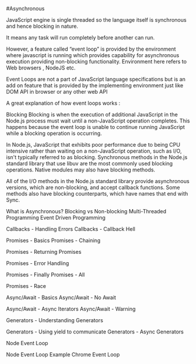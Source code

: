 #Asynchronous

JavaScript engine is single threaded so the language itself is synchronous and hence blocking in nature.

It means any task will run completely before another can run.

However, a feature called “event loop” is provided by the environment where javascript is running which provides capability for asynchronous execution providing non-blocking functionality. Environment here refers to Web browsers , NodeJS etc.

Event Loops are not a part of JavaScript language specifications but is an add on feature that is provided by the implementing environment just like DOM API in browser or any other web API

A great explanation of how event loops works :


Blocking
Blocking is when the execution of additional JavaScript in the Node.js process must wait until a non-JavaScript operation completes. This happens because the event loop is unable to continue running JavaScript while a blocking operation is occurring.

In Node.js, JavaScript that exhibits poor performance due to being CPU intensive rather than waiting on a non-JavaScript operation, such as I/O, isn't typically referred to as blocking. Synchronous methods in the Node.js standard library that use libuv are the most commonly used blocking operations. Native modules may also have blocking methods.

All of the I/O methods in the Node.js standard library provide asynchronous versions, which are non-blocking, and accept callback functions. Some methods also have blocking counterparts, which have names that end with Sync.





What is Asynchronous?
Blocking vs Non-blocking
Multi-Threaded Programming
Event Driven Programming

Callbacks - Handling Errors
Callbacks - Callback Hell

Promises - Basics
Promises - Chaining

Promises - Returning Promises

Promises - Error Handling


Promises - Finally
Promises - All

Promises - Race


Async/Await - Basics
Async/Await - No Await

Async/Await - Async Iterators
Async/Await - Warning

Generators - Understanding Generators

Generators - Using yield to communicate
Generators - Async Generators


Node Event Loop

Node Event Loop Example
Chrome Event Loop   